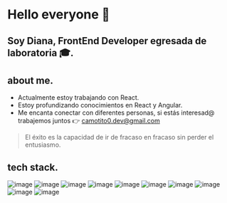 # **Hello everyone 👋**

## **Soy Diana, FrontEnd Developer egresada de laboratoria 🎓.**

## about me.

- Actualmente estoy trabajando con React.
- Estoy profundizando conocimientos en React y Angular.
- Me encanta conectar con diferentes personas, si estás interesad@ trabajemos juntos 👉 [camotito0.dev@gmail.com](mailto:cecilianallerena@gmail.com)

> El éxito es la capacidad de ir de fracaso en fracaso sin perder el entusiasmo.
> 

## tech stack.
![image](https://user-images.githubusercontent.com/105656069/202248765-cdc0a1f9-1093-412b-a4ae-28813ffc1f0a.png)
![image](https://user-images.githubusercontent.com/105656069/202248803-17f22b41-2e17-4716-a326-561e0d25e08b.png)
![image](https://user-images.githubusercontent.com/105656069/202248844-2927b8ac-324b-4f94-80d5-94dca2c2c946.png)
![image](https://user-images.githubusercontent.com/105656069/202248939-1ef01ea5-3b8b-490f-9585-a74b763168c6.png)
![image](https://user-images.githubusercontent.com/105656069/202249019-8ed91c5f-39aa-4546-8711-ebea5d281716.png)
![image](https://user-images.githubusercontent.com/105656069/202249065-f96de246-b804-4e63-8c79-812eeb00f9e9.png)
![image](https://user-images.githubusercontent.com/105656069/202249105-d441450f-6033-4d13-ad6e-689bdf3f86a6.png)
![image](https://user-images.githubusercontent.com/105656069/202249143-63bf947f-0089-4b6e-9ace-0fde54dffb32.png)
![image](https://user-images.githubusercontent.com/105656069/202249170-78243b27-c395-4255-ba1a-567384392dc3.png)
![image](https://user-images.githubusercontent.com/105656069/202249232-b40f0c45-0842-45db-9ab5-5ff2f52d58b7.png)
